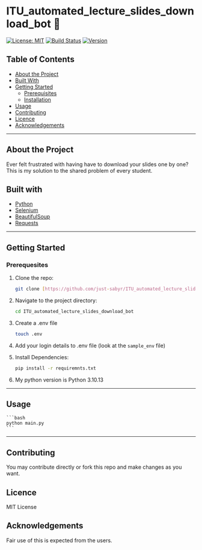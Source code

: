 # ITU_automated_lecture_slides_download_bot 🌟

[![License: MIT](https://img.shields.io/badge/License-MIT-yellow.svg)](https://opensource.org/licenses/MIT)
[![Build Status](https://img.shields.io/badge/build-passing-brightgreen)](link-to-your-ci-cd-status)
[![Version](https://img.shields.io/badge/version-1.0.0-blue)](link-to-releases)

## Table of Contents

- [About the Project](#about-the-project)
- [Built With](#built-with)
- [Getting Started](#getting-started)
    - [Prerequisites](#prerequisites)
    - [Installation](#installation)
- [Usage](#usage)
- [Contributing](#contributing)
- [Licence](#license)
- [Acknowledgements](#acknowledgements)

---

## About the Project
Ever felt frustrated with having have to download your slides one by one? This is my solution to the shared problem of every student. 

## Built with
* [Python](https://www.python.org/downloads/release/python-31013/)
* [Selenium](https://www.selenium.dev/)
* [BeautifulSoup](https://pypi.org/project/beautifulsoup4/)
* [Requests](https://pypi.org/project/requests/)

---

## Getting Started

### Prerequesites

1. Clone the repo:
    ```bash 
    git clone [https://github.com/just-sabyr/ITU_automated_lecture_slides_download_bot.git](https://github.com/just-sabyr/ITU_automated_lecture_slides_download_bot.git)
    ```

2. Navigate to the project directory:
    ```bash
    cd ITU_automated_lecture_slides_download_bot
    ```

3. Create a .env file
    ```bash
    touch .env
    ```

4. Add your login details to .env file (look at the `sample_env` file)

5. Install Dependencies:
    ```bash
    pip install -r requiremnts.txt
    ```

6. My python version is Python 3.10.13

---

## Usage

    ```bash 
    python main.py
    ```

---

## Contributing
You may contribute directly or fork this repo and make changes as you want.

## Licence
MIT License

## Acknowledgements
Fair use of this is expected from the users. 


